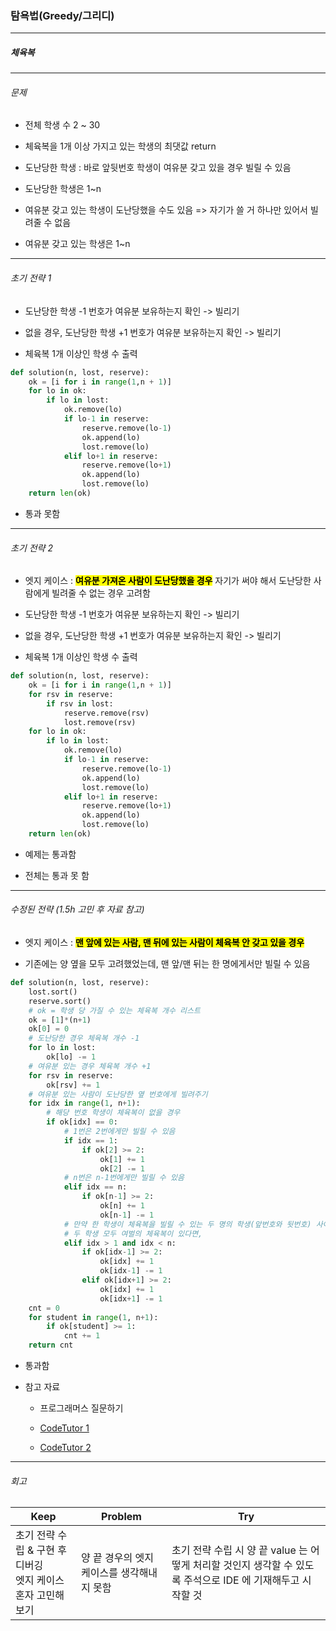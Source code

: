 ### 탐욕법(Greedy/그리디)

----

##### 체육복

-----

###### 문제

- 전체 학생 수 2 ~ 30

- 체육복을 1개 이상 가지고 있는 학생의 최댓값 return

- 도난당한 학생 : 바로 앞뒷번호 학생이 여유분 갖고 있을 경우 빌릴 수 있음

- 도난당한 학생은 1~n

- 여유분 갖고 있는 학생이 도난당했을 수도 있음 => 자기가 쓸 거 하나만 있어서 빌려줄 수 없음

- 여유분 갖고 있는 학생은 1~n

----

###### 초기 전략 1

- 도난당한 학생 -1 번호가 여유분 보유하는지 확인 -> 빌리기

- 없을 경우, 도난당한 학생 +1 번호가 여유분 보유하는지 확인 -> 빌리기

- 체육복 1개 이상인 학생 수 출력

```python
def solution(n, lost, reserve):
    ok = [i for i in range(1,n + 1)]
    for lo in ok:
        if lo in lost:
            ok.remove(lo)
            if lo-1 in reserve:
                reserve.remove(lo-1)
                ok.append(lo)
                lost.remove(lo)
            elif lo+1 in reserve:
                reserve.remove(lo+1)
                ok.append(lo)
                lost.remove(lo)
    return len(ok)
```

- 통과 못함

---

###### 초기 전략 2

- 엣지 케이스 : <mark>**여유분 가져온 사람이 도난당했을 경우**</mark> 자기가 써야 해서 도난당한 사람에게 빌려줄 수 없는 경우 고려함

- 도난당한 학생 -1 번호가 여유분 보유하는지 확인 -> 빌리기

- 없을 경우, 도난당한 학생 +1 번호가 여유분 보유하는지 확인 -> 빌리기

- 체육복 1개 이상인 학생 수 출력

```python
def solution(n, lost, reserve):
    ok = [i for i in range(1,n + 1)]
    for rsv in reserve:
        if rsv in lost:
            reserve.remove(rsv)
            lost.remove(rsv)
    for lo in ok:
        if lo in lost:
            ok.remove(lo)
            if lo-1 in reserve:
                reserve.remove(lo-1)
                ok.append(lo)
                lost.remove(lo)
            elif lo+1 in reserve:
                reserve.remove(lo+1)
                ok.append(lo)
                lost.remove(lo)
    return len(ok)
```

- 예제는 통과함

- 전체는 통과 못 함

---

###### 수정된 전략 (1.5h 고민 후 자료 참고)

- 엣지 케이스 : <mark>**맨 앞에 있는 사람, 맨 뒤에 있는 사람이 체육복 안 갖고 있을 경우**</mark>

- 기존에는 양 옆을 모두 고려했었는데, 맨 앞/맨 뒤는 한 명에게서만 빌릴 수 있음

```python
def solution(n, lost, reserve):
    lost.sort()
    reserve.sort()
    # ok = 학생 당 가질 수 있는 체육복 개수 리스트
    ok = [1]*(n+1)
    ok[0] = 0
    # 도난당한 경우 체육복 개수 -1
    for lo in lost:
        ok[lo] -= 1
    # 여유분 있는 경우 체육복 개수 +1
    for rsv in reserve:
        ok[rsv] += 1
    # 여유분 있는 사람이 도난당한 옆 번호에게 빌려주기
    for idx in range(1, n+1):
        # 해당 번호 학생이 체육복이 없을 경우
        if ok[idx] == 0:
            # 1번은 2번에게만 빌릴 수 있음
            if idx == 1:
                if ok[2] >= 2:
                    ok[1] += 1
                    ok[2] -= 1
            # n번은 n-1번에게만 빌릴 수 있음
            elif idx == n:
                if ok[n-1] >= 2:
                    ok[n] += 1
                    ok[n-1] -= 1
            # 만약 한 학생이 체육복을 빌릴 수 있는 두 명의 학생(앞번호와 뒷번호) 사이에 있고, 
            # 두 학생 모두 여벌의 체육복이 있다면, 
            elif idx > 1 and idx < n:
                if ok[idx-1] >= 2:
                    ok[idx] += 1
                    ok[idx-1] -= 1
                elif ok[idx+1] >= 2:
                    ok[idx] += 1
                    ok[idx+1] -= 1
    cnt = 0
    for student in range(1, n+1):
        if ok[student] >= 1:
            cnt += 1
    return cnt
```

- 통과함

- 참고 자료
  
  - 프로그래머스 질문하기
  
  - [CodeTutor 1](https://chat.openai.com/share/ce8347af-e6c3-4c62-8353-6f82aad0ac77)
  
  - [CodeTutor 2](https://chat.openai.com/share/7bea34c4-ab21-4aeb-be8c-c0f75a52bcb9)

----

###### 회고

| Keep                                    | Problem                  | Try                                                                 |
| --------------------------------------- | ------------------------ | ------------------------------------------------------------------- |
| 초기 전략 수립 & 구현 후 디버깅<br/>엣지 케이스 혼자 고민해보기 | 양 끝 경우의 엣지 케이스를 생각해내지 못함 | 초기 전략 수립 시 양 끝 value 는 어떻게 처리할 것인지 생각할 수 있도록 주석으로 IDE 에 기재해두고 시작할 것 |


